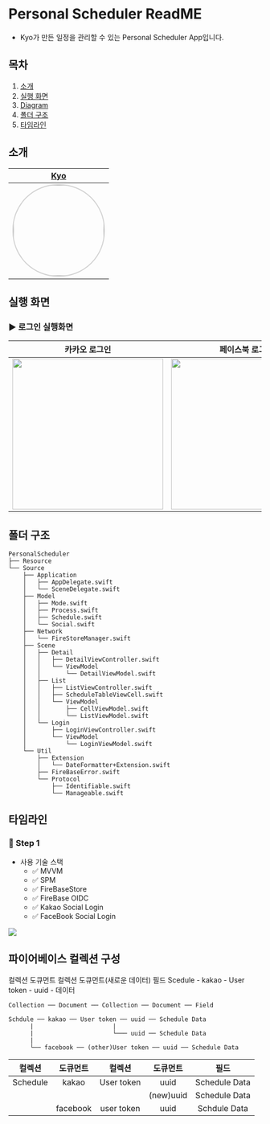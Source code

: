 # Personal Scheduler ReadME

- Kyo가 만든 일정을 관리할 수 있는 Personal Scheduler App입니다.

## 목차
1. [소개](#팀-소개)
2. [실행 화면](#실행-화면)
3. [Diagram](#diagram)
4. [폴더 구조](#폴더-구조)
5. [타임라인](#타임라인)

## 소개
 |[Kyo](https://github.com/KyoPak)|
 |:---:|
| <img width="180px" img style="border: 2px solid lightgray; border-radius: 90px;-moz-border-radius: 90px;-khtml-border-radius: 90px;-webkit-border-radius: 90px;" src= "https://user-images.githubusercontent.com/59204352/193524215-4f9636e8-1cdb-49f1-9a17-1e4fe8d76655.PNG" >|


## 실행 화면

### ▶️ 로그인 실행화면
    
|**카카오 로그인**|**페이스북 로그인**|**데이터 추가,수정, 삭제**|
|:--:|:--:|:--:|
|<img src="https://i.imgur.com/sR0Bzc0.gif" width=300>|<img src="https://i.imgur.com/mwMbW8N.gif" width=300>|<img src="https://i.imgur.com/HLetQpH.gif" width=300>|

 
## 폴더 구조

```
PersonalScheduler
├── Resource
└── Source
    ├── Application
    │   ├── AppDelegate.swift
    │   └── SceneDelegate.swift
    ├── Model
    │   ├── Mode.swift
    │   ├── Process.swift
    │   ├── Schedule.swift
    │   └── Social.swift
    ├── Network
    │   └── FireStoreManager.swift
    ├── Scene
    │   ├── Detail
    │   │   ├── DetailViewController.swift
    │   │   └── ViewModel
    │   │       └── DetailViewModel.swift
    │   ├── List
    │   │   ├── ListViewController.swift
    │   │   ├── ScheduleTableViewCell.swift
    │   │   └── ViewModel
    │   │       ├── CellViewModel.swift
    │   │       └── ListViewModel.swift
    │   └── Login
    │       ├── LoginViewController.swift
    │       └── ViewModel
    │           └── LoginViewModel.swift
    └── Util
        ├── Extension
        │   └── DateFormatter+Extension.swift
        ├── FireBaseError.swift
        └── Protocol
            ├── Identifiable.swift
            └── Manageable.swift
```

##  타임라인
### 👟 Step 1

- 사용 기술 스택
    - ✅ MVVM
    - ✅ SPM
    - ✅ FireBaseStore
    - ✅ FireBase OIDC
    - ✅ Kakao Social Login
    - ✅ FaceBook Social Login


![](https://i.imgur.com/vCBUE8c.png)



## 파이어베이스 컬렉션 구성

컬렉션      도큐먼트      컬렉션           도큐먼트(새로운 데이터)   필드
Scedule -  kakao  -   User token  -        uuid           - 데이터

```
Collection ── Document ── Collection ── Document ── Field

Schdule ── kakao ── User token ── uuid ── Schedule Data
      |                      |
      |                      └─── uuid ── Schedule Data
      |
      └── facebook ── (other)User token ── uuid ── Schedule Data

```




|**컬렉션**|**도큐먼트**|**컬렉션**|**도큐먼트**|**필드**|
|:--:|:--:|:--:|:--:|:--:|
|Schedule|kakao|User token|uuid|Schedule Data|
||||(new)uuid|Schedule Data|
||facebook|user token|uuid|Schdule Data|
